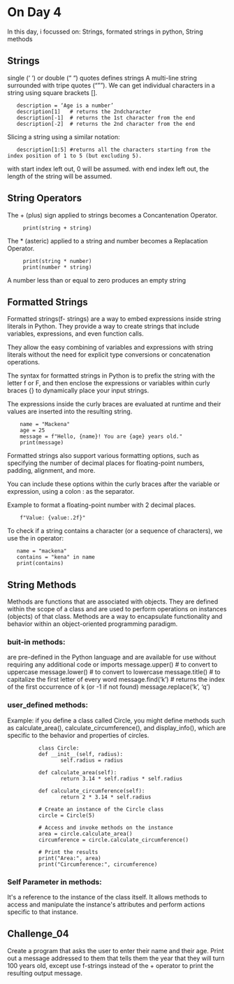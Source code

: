 # On Day 4
In this day, i focussed on: Strings, formated strings in python, String methods

## Strings 
single (‘ ‘) or double (“ “) quotes defines strings 
A multi-line string surrounded with tripe quotes (“””). 
We can get individual characters in a string using square brackets []. 

       description = ‘Age is a number’
       description[1]   # returns the 2ndcharacter
       description[-1]  # returns the 1st character from the end 
       description[-2]  # returns the 2nd character from the end

Slicing a string using a similar notation: 

       description[1:5] #returns all the characters starting from the index position of 1 to 5 (but excluding 5).

with start index left out, 0 will be assumed. 
with end index left out, the length of the string will be assumed. 

## String Operators
The + (plus) sign applied to strings becomes a Concantenation Operator. 

         print(string + string)

The * (asteric) applied to a string and number  becomes a Replacation Operator.

         print(string * number)
         print(number * string)

A number less than or equal to zero produces an empty string

## Formatted Strings
Formatted strings(f- strings) are a way to embed expressions inside string literals in Python. They provide a way to create strings that include variables, expressions, and even function calls. 

They allow the easy combining of variables and expressions with string literals without the need for explicit type conversions or concatenation operations. 

The syntax for formatted strings in Python is to prefix the string with the letter f or F, and then enclose the expressions or variables within curly braces {} to dynamically place your input strings.

The expressions inside the curly braces are evaluated at runtime and their values are inserted into the resulting string.

        name = "Mackena"
        age = 25
        message = f"Hello, {name}! You are {age} years old."
        print(message)


Formatted strings also support various formatting options, such as specifying the number of decimal places for floating-point numbers, padding, alignment, and more. 

You can include these options within the curly braces after the variable or expression, using a colon : as the separator.

Example to format a floating-point number with 2 decimal places.

        f"Value: {value:.2f}" 

To check if a string contains a character (or a sequence of characters), we use the in 
operator: 

       name = "mackena"
       contains = "kena" in name
       print(contains)

## String Methods
Methods are functions that are associated with objects. They are defined within the scope of a class and are used to perform operations on instances (objects) of that class. Methods are a way to encapsulate functionality and behavior within an object-oriented programming paradigm.

### buit-in methods:
are pre-defined in the Python language and are available for use without requiring any additional code or imports
        message.upper() # to convert to uppercase
        message.lower() # to convert to lowercase
        message.title() # to capitalize the first letter of every word
        message.find(‘k’) # returns the index of the first occurrence of k (or -1 if not found) 
        message.replace(‘k’, ‘q’) 

### user_defined methods:
Example: if you define a class called Circle, you might define methods such as calculate_area(), calculate_circumference(), and display_info(), which are specific to the behavior and properties of circles.

              class Circle:
              def __init__(self, radius):
                     self.radius = radius
              
              def calculate_area(self):
                     return 3.14 * self.radius * self.radius
              
              def calculate_circumference(self):
                     return 2 * 3.14 * self.radius

              # Create an instance of the Circle class
              circle = Circle(5)

              # Access and invoke methods on the instance
              area = circle.calculate_area()
              circumference = circle.calculate_circumference()

              # Print the results
              print("Area:", area)
              print("Circumference:", circumference)

### Self Parameter in methods: 
It's a reference to the instance of the class itself. It allows methods to access and manipulate the instance's attributes and perform actions specific to that instance.

## Challenge_04
Create a program that asks the user to enter their name and their age. Print out a message addressed to them that tells them the year that they will turn 100 years old, except use f-strings instead of the + operator to print the resulting output message.
